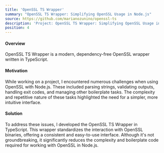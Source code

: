 ```yaml
---
title: 'OpenSSL TS Wrapper'
summary: "OpenSSL TS Wrapper: Simplifying OpenSSL Usage in Node.js"
source: https://github.com/marianozunino/openssl-ts
description: 'Project: OpenSSL TS Wrapper: Simplifying OpenSSL Usage in Node.js'
position: 4
---
```

#### Overview

OpenSSL TS Wrapper is a modern, dependency-free OpenSSL wrapper written in TypeScript.

#### Motivation

While working on a project, I encountered numerous challenges when using OpenSSL with Node.js. These included parsing strings, validating outputs, handling exit codes, and managing other boilerplate tasks. The complexity and repetitive nature of these tasks highlighted the need for a simpler, more intuitive interface.

#### Solution

To address these issues, I developed the OpenSSL TS Wrapper in TypeScript. This wrapper standardizes the interaction with OpenSSL binaries, offering a consistent and easy-to-use interface. Although it's not groundbreaking, it significantly reduces the complexity and boilerplate code required for working with OpenSSL in Node.js.
